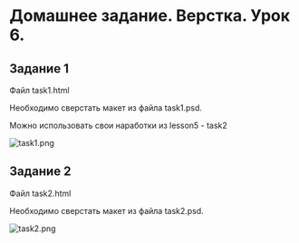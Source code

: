 # Домашнее задание. Верстка. Урок 6.

## Задание 1

Файл task1.html

Необходимо сверстать макет из файла task1.psd.

Можно использовать свои наработки из lesson5 - task2

![task1.png](https://raw.githubusercontent.com/puzankov/markup_hw/master/lesson6/task1.png)

## Задание 2

Файл task2.html

Необходимо сверстать макет из файла task2.psd.

![task2.png](https://raw.githubusercontent.com/puzankov/markup_hw/master/lesson6/task2.png)
